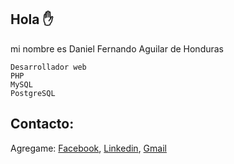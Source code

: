 ## Hola :hand:

mi nombre es Daniel Fernando Aguilar de Honduras

```
Desarrollador web
PHP
MySQL
PostgreSQL
```
## Contacto:
Agregame:
[Facebook](https://www.facebook.com/fernandoR.96RM/),
[Linkedin](https://www.linkedin.com/in/fernando-rodriguez-9a9aa11a4/),
[Gmail](dfa.rodriguez@gmail.com)